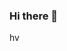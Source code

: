 ### Hi there 👋

<!--
**dakshgehlot/dakshgehlot** is a ✨ _special_ ✨ repository because its `README.md` (this file) appears on your GitHub profile.

Here are some ideas to get you started:
added file with sakina kayya
- 🔭 I’m currently working on ...
- 🌱 I’m currently learning ...
- 👯 I’m looking to collaborate on ...
- 🤔 I’m looking for help with ...
- 💬 Ask me about ...
- 📫 How to reach me: ...
- 😄 Pronouns: ...
- ⚡ Fun fact: ...
-->
hv
